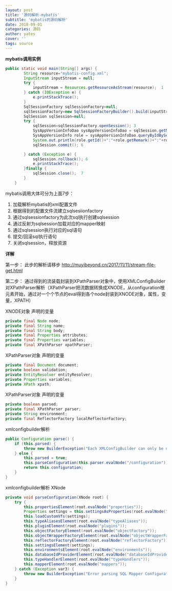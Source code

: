 ```yaml
---
layout: post
title: '源码解析-mybatis'
subtitle: 'mybatis的源码解析'
date: 2018-09-01
categories: 源码
author: yates
cover: ''
tags: source
---
```


**mybatis调用实例**
```java
public static void main(String[] args) {
        String resource="mybatis-config.xml";
        InputStream inputStream = null;
        try {
            inputStream = Resources.getResourceAsStream(resource);  1
        } catch (IOException e) {
            e.printStackTrace();
        }
        SqlSessionFactory sqlSessionFactory=null;
        sqlSessionFactory=new SqlSessionFactoryBuilder().build(inputStream); 2
        SqlSession sqlSession=null;
        try {
            sqlSession=sqlSessionFactory.openSession(); 3
            SysAppVersionInfoDao sysAppVersionInfoDao = sqlSession.getMapper(SysAppVersionInfoDao.class); 4
            SysAppVersionInfo role = sysAppVersionInfoDao.queryByIdBySelectProvider(16);  5
            System.out.println(role.getId()+":"+role.getRemark()+":"+role.getAppVersion());
            sqlSession.commit(); 6 

        } catch (Exception e) {
            sqlSession.rollback(); 6
            e.printStackTrace();
        }finally {
            sqlSession.close();  7
        }
    }
```

mybatis调用大体可分为上面7步：

1. 加载解析mybatis的xml配置文件
2. 根据得到的配置文件流建立sqlsesiionfactory
3. 通过sqlsessionfactory为此次sql执行创建sqlsession
4. 通过反射为sqlsession加载对应的mapper映射
5. 通过sqlsession执行对应的sql语句
6. 提交/回滚sql执行语句
7. 关闭sqlsession，释放资源


**详解**

第一步：
此步的解析请移步
http://muyibeyond.cn/2017/11/11/stream-file-get.html

第二步：
通过得到的流装载封装到XPathParser对象中，使用XMLConfigBuilder对XPathParser解析（XPathParser把流数据转换成XNODE，从configuration根元素开始，通过对一个个节点的eval得到各个node封装到XNODE对象，属性，变量，XPATH）

XNODE对象 声明的变量
```java
private final Node node;
private final String name;
private final String body;
private final Properties attributes;
private final Properties variables;
private final XPathParser xpathParser;
```

XPathParser对象 声明的变量
```java
private final Document document;
private boolean validation;
private EntityResolver entityResolver;
private Properties variables;
private XPath xpath;
```

XPathParser对象 声明的变量
```java
private boolean parsed;
private final XPathParser parser;
private String environment;
private final ReflectorFactory localReflectorFactory;
```

xmlconfigbuilder解析
```java
public Configuration parse() {
    if (this.parsed) {
        throw new BuilderException("Each XMLConfigBuilder can only be used once.");
    } else {
        this.parsed = true;
        this.parseConfiguration(this.parser.evalNode("/configuration"));
        return this.configuration;
    }
}
```

xmlconfigbuilder解析 XNode
```java
private void parseConfiguration(XNode root) {
    try {
        this.propertiesElement(root.evalNode("properties"));
        Properties settings = this.settingsAsProperties(root.evalNode("settings"));
        this.loadCustomVfs(settings);
        this.typeAliasesElement(root.evalNode("typeAliases"));
        this.pluginElement(root.evalNode("plugins"));
        this.objectFactoryElement(root.evalNode("objectFactory"));
        this.objectWrapperFactoryElement(root.evalNode("objectWrapperFactory"));
        this.reflectorFactoryElement(root.evalNode("reflectorFactory"));
        this.settingsElement(settings);
        this.environmentsElement(root.evalNode("environments"));
        this.databaseIdProviderElement(root.evalNode("databaseIdProvider"));
        this.typeHandlerElement(root.evalNode("typeHandlers"));
        this.mapperElement(root.evalNode("mappers"));
    } catch (Exception var3) {
        throw new BuilderException("Error parsing SQL Mapper Configuration. Cause: " + var3, var3);
    }
}
```